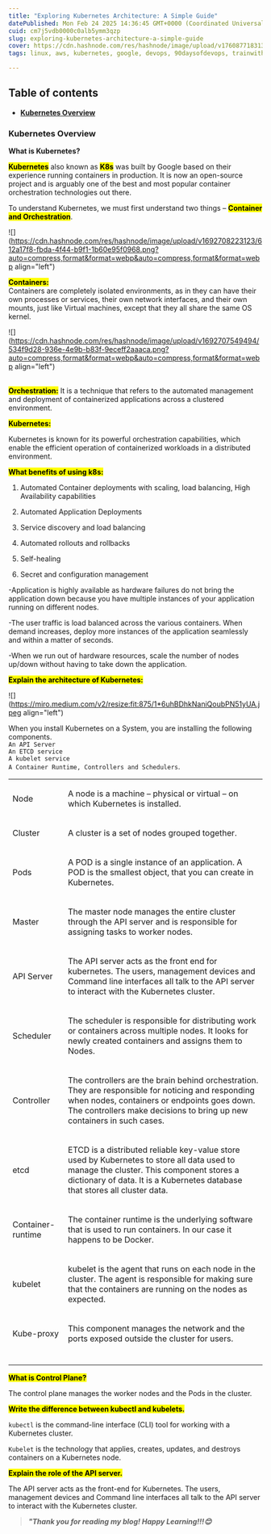 ```yaml
---
title: "Exploring Kubernetes Architecture: A Simple Guide"
datePublished: Mon Feb 24 2025 14:36:45 GMT+0000 (Coordinated Universal Time)
cuid: cm7j5vdb0000c0alb5ymm3qzp
slug: exploring-kubernetes-architecture-a-simple-guide
cover: https://cdn.hashnode.com/res/hashnode/image/upload/v1760877183132/6f64774e-0fc7-49f0-bdc1-b9cd9b07e349.png
tags: linux, aws, kubernetes, google, devops, 90daysofdevops, trainwithshubham

---
```


## **Table of contents**

* [**Kubernetes Overview**](https://namg.hashnode.dev/kubernetes-architecture-day30#heading-kubernetes-overview)
    

### Kubernetes Overview

**What is Kubernetes?**

**<mark>Kubernetes</mark>** also known as **<mark>K8s</mark>** was built by Google based on their experience running containers in production. It is now an open-source project and is arguably one of the best and most popular container orchestration technologies out there.

To understand Kubernetes, we must first understand two things – **<mark>Container and Orchestration</mark>**.

![](https://cdn.hashnode.com/res/hashnode/image/upload/v1692708223123/612a17f8-fbda-4f44-b9f1-1b60e95f0968.png?auto=compress,format&format=webp&auto=compress,format&format=webp align="left")

**<mark>Containers:</mark>**  
Containers are completely isolated environments, as in they can have their own processes or services, their own network interfaces, and their own mounts, just like Virtual machines, except that they all share the same OS kernel.

![](https://cdn.hashnode.com/res/hashnode/image/upload/v1692707549494/534f9d28-936e-4e9b-b83f-9eceff2aaaca.png?auto=compress,format&format=webp&auto=compress,format&format=webp align="left")

**<mark><br>Orchestration:</mark>** It is a technique that refers to the automated management and deployment of containerized applications across a clustered environment.

**<mark>Kubernetes:</mark>**

Kubernetes is known for its powerful orchestration capabilities, which enable the efficient operation of containerized workloads in a distributed environment.

**<mark>What benefits of using k8s:</mark>**

1. Automated Container deployments with scaling, load balancing, High Availability capabilities
    
2. Automated Application Deployments
    
3. Service discovery and load balancing
    
4. Automated rollouts and rollbacks
    
5. Self-healing
    
6. Secret and configuration management
    

\-Application is highly available as hardware failures do not bring the application down because you have multiple instances of your application running on different nodes.

\-The user traffic is load balanced across the various containers. When demand increases, deploy more instances of the application seamlessly and within a matter of seconds.

\-When we run out of hardware resources, scale the number of nodes up/down without having to take down the application.

**<mark>Explain the architecture of Kubernetes:</mark>**

![](https://miro.medium.com/v2/resize:fit:875/1*6uhBDhkNaniQoubPN51yUA.jpeg align="left")

When you install Kubernetes on a System, you are installing the following components.  
`An API Server`  
`An ETCD service`  
`A kubelet service`  
`A Container Runtime, Controllers and Schedulers`.

<table><tbody><tr><td colspan="1" rowspan="1"><p>Node</p></td><td colspan="1" rowspan="1"><p>A node is a machine – physical or virtual – on which Kubernetes is installed.</p></td></tr><tr><td colspan="1" rowspan="1"><p>Cluster</p></td><td colspan="1" rowspan="1"><p>A cluster is a set of nodes grouped together.</p></td></tr><tr><td colspan="1" rowspan="1"><p>Pods</p></td><td colspan="1" rowspan="1"><p>A POD is a single instance of an application. A POD is the smallest object, that you can create in Kubernetes.</p></td></tr><tr><td colspan="1" rowspan="1"><p>Master</p></td><td colspan="1" rowspan="1"><p>The master node manages the entire cluster through the API server and is responsible for assigning tasks to worker nodes.</p></td></tr><tr><td colspan="1" rowspan="1"><p>API Server</p></td><td colspan="1" rowspan="1"><p>The API server acts as the front end for kubernetes. The users, management devices and Command line interfaces all talk to the API server to interact with the Kubernetes cluster.</p></td></tr><tr><td colspan="1" rowspan="1"><p>Scheduler</p></td><td colspan="1" rowspan="1"><p>The scheduler is responsible for distributing work or containers across multiple nodes. It looks for newly created containers and assigns them to Nodes.</p></td></tr><tr><td colspan="1" rowspan="1"><p>Controller</p></td><td colspan="1" rowspan="1"><p>The controllers are the brain behind orchestration. They are responsible for noticing and responding when nodes, containers or endpoints goes down. The controllers make decisions to bring up new containers in such cases.</p></td></tr><tr><td colspan="1" rowspan="1"><p>etcd</p></td><td colspan="1" rowspan="1"><p>ETCD is a distributed reliable key-value store used by Kubernetes to store all data used to manage the cluster. This component stores a dictionary of data. It is a Kubernetes database that stores all cluster data.</p></td></tr><tr><td colspan="1" rowspan="1"><p>Container-runtime</p></td><td colspan="1" rowspan="1"><p>The container runtime is the underlying software that is used to run containers. In our case it happens to be Docker.</p></td></tr><tr><td colspan="1" rowspan="1"><p>kubelet</p></td><td colspan="1" rowspan="1"><p>kubelet is the agent that runs on each node in the cluster. The agent is responsible for making sure that the containers are running on the nodes as expected.</p></td></tr><tr><td colspan="1" rowspan="1"><p>Kube-proxy</p></td><td colspan="1" rowspan="1"><p>This component manages the network and the ports exposed outside the cluster for users.</p></td></tr><tr><td colspan="1" rowspan="1"><p></p></td><td colspan="1" rowspan="1"><p></p></td></tr></tbody></table>

**<mark>What is Control Plane?</mark>**

The control plane manages the worker nodes and the Pods in the cluster.

**<mark>Write the difference between kubectl and kubelets.</mark>**

`kubectl` is the command-line interface (CLI) tool for working with a Kubernetes cluster.

`Kubelet` is the technology that applies, creates, updates, and destroys containers on a Kubernetes node.

**<mark>Explain the role of the API server.</mark>**

The API server acts as the front-end for Kubernetes. The users, management devices and Command line interfaces all talk to the API server to interact with the Kubernetes cluster.

> ***"Thank you for reading my blog! Happy Learning!!!😊***